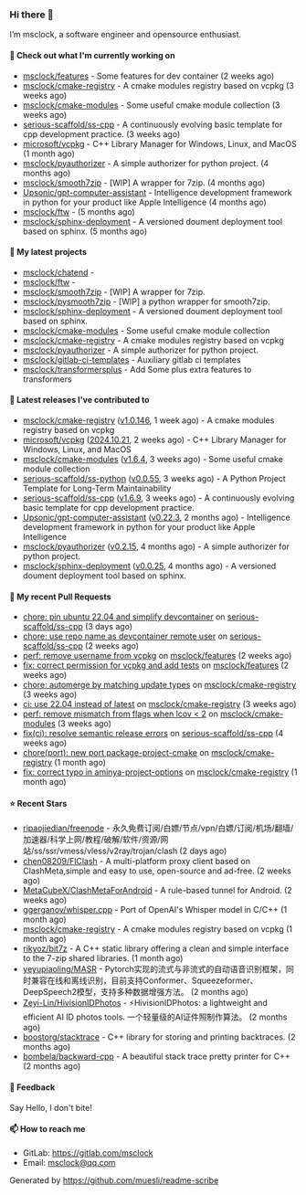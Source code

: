 ### Hi there 👋

I’m msclock, a software engineer and opensource enthusiast.

#### 👷 Check out what I'm currently working on

- [msclock/features](https://github.com/msclock/features) - Some features for dev container (2 weeks ago)
- [msclock/cmake-registry](https://github.com/msclock/cmake-registry) - A cmake modules registry based on vcpkg (3 weeks ago)
- [msclock/cmake-modules](https://github.com/msclock/cmake-modules) - Some useful cmake module collection (3 weeks ago)
- [serious-scaffold/ss-cpp](https://github.com/serious-scaffold/ss-cpp) - A continuously evolving basic template for cpp development practice. (3 weeks ago)
- [microsoft/vcpkg](https://github.com/microsoft/vcpkg) - C&#43;&#43; Library Manager for Windows, Linux, and MacOS (1 month ago)
- [msclock/pyauthorizer](https://github.com/msclock/pyauthorizer) - A simple authorizer for python project. (4 months ago)
- [msclock/smooth7zip](https://github.com/msclock/smooth7zip) - [WIP] A wrapper for 7zip. (4 months ago)
- [Upsonic/gpt-computer-assistant](https://github.com/Upsonic/gpt-computer-assistant) - Intelligence development framework in python for your product like Apple Intelligence (4 months ago)
- [msclock/ftw](https://github.com/msclock/ftw) -  (5 months ago)
- [msclock/sphinx-deployment](https://github.com/msclock/sphinx-deployment) - A versioned doument deployment tool based on sphinx. (5 months ago)

#### 🌱 My latest projects

- [msclock/chatend](https://github.com/msclock/chatend) - 
- [msclock/ftw](https://github.com/msclock/ftw) - 
- [msclock/smooth7zip](https://github.com/msclock/smooth7zip) - [WIP] A wrapper for 7zip.
- [msclock/pysmooth7zip](https://github.com/msclock/pysmooth7zip) - [WIP] a python wrapper for smooth7zip.
- [msclock/sphinx-deployment](https://github.com/msclock/sphinx-deployment) - A versioned doument deployment tool based on sphinx.
- [msclock/cmake-modules](https://github.com/msclock/cmake-modules) - Some useful cmake module collection
- [msclock/cmake-registry](https://github.com/msclock/cmake-registry) - A cmake modules registry based on vcpkg
- [msclock/pyauthorizer](https://github.com/msclock/pyauthorizer) - A simple authorizer for python project.
- [msclock/gitlab-ci-templates](https://github.com/msclock/gitlab-ci-templates) - Auxiliary gitlab ci templates
- [msclock/transformersplus](https://github.com/msclock/transformersplus) - Add Some plus extra features to transformers

#### 🔭 Latest releases I've contributed to

- [msclock/cmake-registry](https://github.com/msclock/cmake-registry) ([v1.0.146](https://github.com/msclock/cmake-registry/releases/tag/v1.0.146), 1 week ago) - A cmake modules registry based on vcpkg
- [microsoft/vcpkg](https://github.com/microsoft/vcpkg) ([2024.10.21](https://github.com/microsoft/vcpkg/releases/tag/2024.10.21), 2 weeks ago) - C&#43;&#43; Library Manager for Windows, Linux, and MacOS
- [msclock/cmake-modules](https://github.com/msclock/cmake-modules) ([v1.6.4](https://github.com/msclock/cmake-modules/releases/tag/v1.6.4), 3 weeks ago) - Some useful cmake module collection
- [serious-scaffold/ss-python](https://github.com/serious-scaffold/ss-python) ([v0.0.55](https://github.com/serious-scaffold/ss-python/releases/tag/v0.0.55), 3 weeks ago) - A Python Project Template for Long-Term Maintainability
- [serious-scaffold/ss-cpp](https://github.com/serious-scaffold/ss-cpp) ([v1.6.9](https://github.com/serious-scaffold/ss-cpp/releases/tag/v1.6.9), 3 weeks ago) - A continuously evolving basic template for cpp development practice.
- [Upsonic/gpt-computer-assistant](https://github.com/Upsonic/gpt-computer-assistant) ([v0.22.3](https://github.com/Upsonic/gpt-computer-assistant/releases/tag/v0.22.3), 2 months ago) - Intelligence development framework in python for your product like Apple Intelligence
- [msclock/pyauthorizer](https://github.com/msclock/pyauthorizer) ([v0.2.15](https://github.com/msclock/pyauthorizer/releases/tag/v0.2.15), 4 months ago) - A simple authorizer for python project.
- [msclock/sphinx-deployment](https://github.com/msclock/sphinx-deployment) ([v0.0.25](https://github.com/msclock/sphinx-deployment/releases/tag/v0.0.25), 4 months ago) - A versioned doument deployment tool based on sphinx.

#### 🔨 My recent Pull Requests

- [chore: pin ubuntu 22.04 and simplify devcontainer](https://github.com/serious-scaffold/ss-cpp/pull/391) on [serious-scaffold/ss-cpp](https://github.com/serious-scaffold/ss-cpp) (3 days ago)
- [chore: use repo name as devcontainer remote user](https://github.com/serious-scaffold/ss-cpp/pull/390) on [serious-scaffold/ss-cpp](https://github.com/serious-scaffold/ss-cpp) (2 weeks ago)
- [perf: remove username from vcpkg](https://github.com/msclock/features/pull/24) on [msclock/features](https://github.com/msclock/features) (2 weeks ago)
- [fix: correct permission for vcpkg and add tests](https://github.com/msclock/features/pull/23) on [msclock/features](https://github.com/msclock/features) (2 weeks ago)
- [chore: automerge by matching update types](https://github.com/msclock/cmake-registry/pull/214) on [msclock/cmake-registry](https://github.com/msclock/cmake-registry) (3 weeks ago)
- [ci: use 22.04 instead of latest](https://github.com/msclock/cmake-registry/pull/213) on [msclock/cmake-registry](https://github.com/msclock/cmake-registry) (3 weeks ago)
- [perf: remove mismatch from flags when lcov &lt; 2](https://github.com/msclock/cmake-modules/pull/127) on [msclock/cmake-modules](https://github.com/msclock/cmake-modules) (3 weeks ago)
- [fix(ci): resolve semantic release errors](https://github.com/serious-scaffold/ss-cpp/pull/384) on [serious-scaffold/ss-cpp](https://github.com/serious-scaffold/ss-cpp) (4 weeks ago)
- [chore(port): new port package-project-cmake](https://github.com/msclock/cmake-registry/pull/198) on [msclock/cmake-registry](https://github.com/msclock/cmake-registry) (1 month ago)
- [fix: correct typo in aminya-project-options](https://github.com/msclock/cmake-registry/pull/197) on [msclock/cmake-registry](https://github.com/msclock/cmake-registry) (1 month ago)

#### ⭐ Recent Stars

- [ripaojiedian/freenode](https://github.com/ripaojiedian/freenode) - 永久免费订阅/白嫖/节点/vpn/白嫖/订阅/机场/翻墙/加速器/科学上网/教程/破解/软件/资源/网站/ss/ssr/vmess/vless/v2ray/trojan/clash (2 days ago)
- [chen08209/FlClash](https://github.com/chen08209/FlClash) - A multi-platform proxy client based on ClashMeta,simple and easy to use, open-source and ad-free. (2 weeks ago)
- [MetaCubeX/ClashMetaForAndroid](https://github.com/MetaCubeX/ClashMetaForAndroid) - A rule-based tunnel for Android. (2 weeks ago)
- [ggerganov/whisper.cpp](https://github.com/ggerganov/whisper.cpp) - Port of OpenAI&#39;s Whisper model in C/C&#43;&#43; (1 month ago)
- [msclock/cmake-registry](https://github.com/msclock/cmake-registry) - A cmake modules registry based on vcpkg (1 month ago)
- [rikyoz/bit7z](https://github.com/rikyoz/bit7z) - A C&#43;&#43; static library offering a clean and simple interface to the 7-zip shared libraries. (1 month ago)
- [yeyupiaoling/MASR](https://github.com/yeyupiaoling/MASR) - Pytorch实现的流式与非流式的自动语音识别框架，同时兼容在线和离线识别，目前支持Conformer、Squeezeformer、DeepSpeech2模型，支持多种数据增强方法。 (2 months ago)
- [Zeyi-Lin/HivisionIDPhotos](https://github.com/Zeyi-Lin/HivisionIDPhotos) - ⚡️HivisionIDPhotos: a lightweight and efficient AI ID photos tools. 一个轻量级的AI证件照制作算法。 (2 months ago)
- [boostorg/stacktrace](https://github.com/boostorg/stacktrace) - C&#43;&#43; library for storing and printing backtraces. (2 months ago)
- [bombela/backward-cpp](https://github.com/bombela/backward-cpp) - A beautiful stack trace pretty printer for C&#43;&#43; (2 months ago)

#### 💬 Feedback

Say Hello, I don't bite!

#### 📫 How to reach me

- GitLab: https://gitlab.com/msclock
- Email: msclock@qq.com

Generated by https://github.com/muesli/readme-scribe
